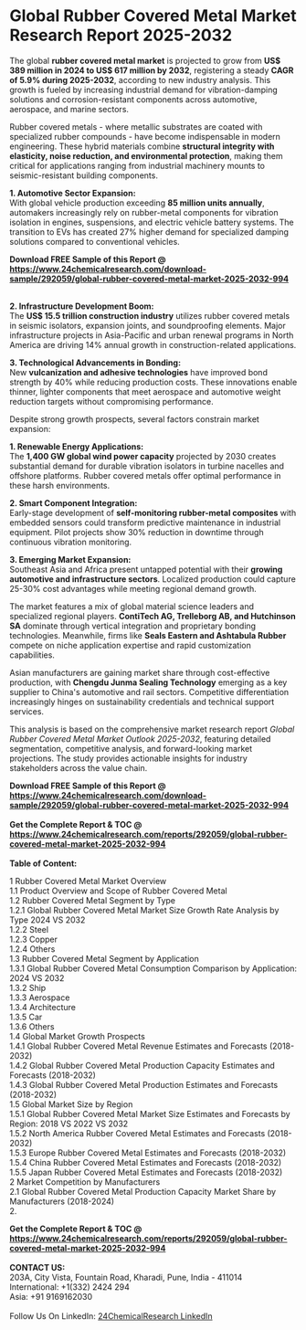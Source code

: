 <h1>Global Rubber Covered Metal Market Research Report 2025-2032</h1><p>The global <strong>rubber covered metal market</strong> is projected to grow from <strong>US$ 389 million in 2024 to US$ 617 million by 2032</strong>, registering a steady <strong>CAGR of 5.9% during 2025-2032</strong>, according to new industry analysis. This growth is fueled by increasing industrial demand for vibration-damping solutions and corrosion-resistant components across automotive, aerospace, and marine sectors.</p><p>Rubber covered metals - where metallic substrates are coated with specialized rubber compounds - have become indispensable in modern engineering. These hybrid materials combine <strong>structural integrity with elasticity, noise reduction, and environmental protection</strong>, making them critical for applications ranging from industrial machinery mounts to seismic-resistant building components.</p><p><strong>1. Automotive Sector Expansion:</strong><br>
With global vehicle production exceeding <strong>85 million units annually</strong>, automakers increasingly rely on rubber-metal components for vibration isolation in engines, suspensions, and electric vehicle battery systems. The transition to EVs has created 27% higher demand for specialized damping solutions compared to conventional vehicles.</p><div><b>Download FREE Sample of this Report @ 
            <a href="https://www.24chemicalresearch.com/download-sample/292059/global-rubber-covered-metal-market-2025-2032-994">
            https://www.24chemicalresearch.com/download-sample/292059/global-rubber-covered-metal-market-2025-2032-994</a></b></div><br><p><strong>2. Infrastructure Development Boom:</strong><br>
The <strong>US$ 15.5 trillion construction industry</strong> utilizes rubber covered metals in seismic isolators, expansion joints, and soundproofing elements. Major infrastructure projects in Asia-Pacific and urban renewal programs in North America are driving 14% annual growth in construction-related applications.</p><p><strong>3. Technological Advancements in Bonding:</strong><br>
New <strong>vulcanization and adhesive technologies</strong> have improved bond strength by 40% while reducing production costs. These innovations enable thinner, lighter components that meet aerospace and automotive weight reduction targets without compromising performance.</p><p>Despite strong growth prospects, several factors constrain market expansion:</p><p><strong>1. Renewable Energy Applications:</strong><br>
The <strong>1,400 GW global wind power capacity</strong> projected by 2030 creates substantial demand for durable vibration isolators in turbine nacelles and offshore platforms. Rubber covered metals offer optimal performance in these harsh environments.</p><p><strong>2. Smart Component Integration:</strong><br>
Early-stage development of <strong>self-monitoring rubber-metal composites</strong> with embedded sensors could transform predictive maintenance in industrial equipment. Pilot projects show 30% reduction in downtime through continuous vibration monitoring.</p><p><strong>3. Emerging Market Expansion:</strong><br>
Southeast Asia and Africa present untapped potential with their <strong>growing automotive and infrastructure sectors</strong>. Localized production could capture 25-30% cost advantages while meeting regional demand growth.</p><p>The market features a mix of global material science leaders and specialized regional players. <strong>ContiTech AG, Trelleborg AB, and Hutchinson SA</strong> dominate through vertical integration and proprietary bonding technologies. Meanwhile, firms like <strong>Seals Eastern and Ashtabula Rubber</strong> compete on niche application expertise and rapid customization capabilities.</p><p>Asian manufacturers are gaining market share through cost-effective production, with <strong>Chengdu Junma Sealing Technology</strong> emerging as a key supplier to China's automotive and rail sectors. Competitive differentiation increasingly hinges on sustainability credentials and technical support services.</p><p>This analysis is based on the comprehensive market research report <em>Global Rubber Covered Metal Market Outlook 2025-2032</em>, featuring detailed segmentation, competitive analysis, and forward-looking market projections. The study provides actionable insights for industry stakeholders across the value chain.</p><div><b>Download FREE Sample of this Report @ 
            <a href="https://www.24chemicalresearch.com/download-sample/292059/global-rubber-covered-metal-market-2025-2032-994">
            https://www.24chemicalresearch.com/download-sample/292059/global-rubber-covered-metal-market-2025-2032-994</a></b></div><br><div><b>Get the Complete Report & TOC @ 
            <a href="https://www.24chemicalresearch.com/reports/292059/global-rubber-covered-metal-market-2025-2032-994">
            https://www.24chemicalresearch.com/reports/292059/global-rubber-covered-metal-market-2025-2032-994</a></b></div><br>
            <b>Table of Content:</b><p>1 Rubber Covered Metal Market Overview<br />
    1.1 Product Overview and Scope of Rubber Covered Metal<br />
    1.2 Rubber Covered Metal Segment by Type<br />
        1.2.1 Global Rubber Covered Metal Market Size Growth Rate Analysis by Type 2024 VS 2032<br />
        1.2.2 Steel<br />
        1.2.3 Copper<br />
        1.2.4 Others<br />
    1.3 Rubber Covered Metal Segment by Application<br />
        1.3.1 Global Rubber Covered Metal Consumption Comparison by Application: 2024 VS 2032<br />
        1.3.2 Ship<br />
        1.3.3 Aerospace<br />
        1.3.4 Architecture<br />
        1.3.5 Car<br />
        1.3.6 Others<br />
    1.4 Global Market Growth Prospects<br />
        1.4.1 Global Rubber Covered Metal Revenue Estimates and Forecasts (2018-2032)<br />
        1.4.2 Global Rubber Covered Metal Production Capacity Estimates and Forecasts (2018-2032)<br />
        1.4.3 Global Rubber Covered Metal Production Estimates and Forecasts (2018-2032)<br />
    1.5 Global Market Size by Region<br />
        1.5.1 Global Rubber Covered Metal Market Size Estimates and Forecasts by Region: 2018 VS 2022 VS 2032<br />
        1.5.2 North America Rubber Covered Metal Estimates and Forecasts (2018-2032)<br />
        1.5.3 Europe Rubber Covered Metal Estimates and Forecasts (2018-2032)<br />
        1.5.4 China Rubber Covered Metal Estimates and Forecasts (2018-2032)<br />
        1.5.5 Japan Rubber Covered Metal Estimates and Forecasts (2018-2032)<br />
2 Market Competition by Manufacturers<br />
    2.1 Global Rubber Covered Metal Production Capacity Market Share by Manufacturers (2018-2024)<br />
    2.</p><div><b>Get the Complete Report & TOC @ 
            <a href="https://www.24chemicalresearch.com/reports/292059/global-rubber-covered-metal-market-2025-2032-994">
            https://www.24chemicalresearch.com/reports/292059/global-rubber-covered-metal-market-2025-2032-994</a></b></div><br><b>CONTACT US:</b><br>
            203A, City Vista, Fountain Road, Kharadi, Pune, India - 411014<br>
            International: +1(332) 2424 294<br>
            Asia: +91 9169162030 <br><br>
            Follow Us On LinkedIn: <a href="https://www.linkedin.com/company/24chemicalresearch/">24ChemicalResearch LinkedIn</a>